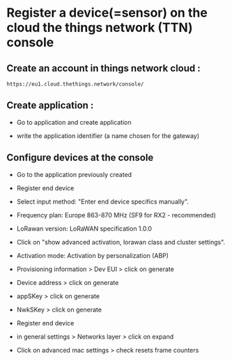 # Register a device(=sensor) on the cloud the things network (TTN) console


## Create an account in things network cloud :

```https://eu1.cloud.thethings.network/console/```


## Create application : 

- Go to application and create application
  
- write the application identifier (a name chosen for the gateway)
  


## Configure devices at the console

- Go to the application previously created
  
- Register end device
  
- Select input method: "Enter end device specifics manually".
  
- Frequency plan: Europe 863-870 MHz (SF9 for RX2 - recommended)
  
- LoRawan version: LoRaWAN specification 1.0.0
  
- Click on "show advanced activation, lorawan class and cluster settings".
  
- Activation mode: Activation by personalization (ABP)
  
- Provisioning information > Dev EUI > click on generate
  
- Device address > click on generate
  
- appSKey > click on generate
  
- NwkSKey > click on generate
  
- Register end device
  
- in general settings > Networks layer > click on expand
  
- Click on advanced mac settings > check resets frame counters
  
